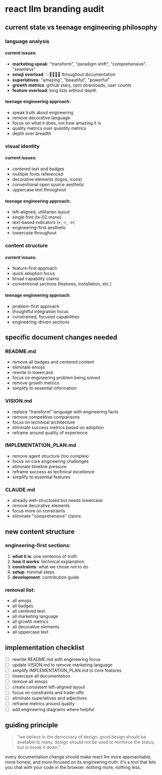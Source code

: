 # react llm branding audit

## current state vs teenage engineering philosophy

### language analysis

#### current issues:
- **marketing speak**: "transform", "paradigm shift", "comprehensive", "seamless"
- **emoji overload**: ✨🚀🎯💬🔧 throughout documentation
- **superlatives**: "amazing", "beautiful", "powerful"
- **growth metrics**: github stars, npm downloads, user counts
- **feature overload**: long lists without depth

#### teenage engineering approach:
- speak truth about engineering
- remove decorative language
- focus on what it does, not how amazing it is
- quality metrics over quantity metrics
- depth over breadth

### visual identity

#### current issues:
- centered text and badges
- multiple fonts referenced
- decorative elements (logos, icons)
- conventional open source aesthetic
- uppercase text throughout

#### teenage engineering approach:
- left-aligned, utilitarian layout
- single font (tx-02 mono)
- text-based indicators (•, ⊹, →)
- engineering-first aesthetic
- lowercase throughout

### content structure

#### current issues:
- feature-first approach
- quick adoption focus
- broad capability claims
- conventional sections (features, installation, etc.)

#### teenage engineering approach:
- problem-first approach
- thoughtful integration focus
- constrained, focused capabilities
- engineering-driven sections

## specific document changes needed

### README.md
- remove all badges and centered content
- eliminate emojis
- rewrite in lowercase
- focus on engineering problem being solved
- remove growth metrics
- simplify to essential information

### VISION.md
- replace "transform" language with engineering facts
- remove competitive comparisons
- focus on technical architecture
- eliminate success metrics based on adoption
- reframe around quality of experience

### IMPLEMENTATION_PLAN.md
- remove agent structure (too complex)
- focus on core engineering challenges
- eliminate timeline pressure
- reframe success as technical excellence
- simplify to essential features

### CLAUDE.md
- already well-structured but needs lowercase
- remove decorative elements
- focus more on constraints
- eliminate "comprehensive" claims

## new content structure

### engineering-first sections:
1. **what it is**: one sentence of truth
2. **how it works**: technical explanation
3. **constraints**: what we chose not to do
4. **setup**: minimal steps
5. **development**: contribution guide

### removal list:
- all emojis
- all badges
- all centered text
- all marketing language
- all growth metrics
- all decorative elements
- all uppercase text

## implementation checklist

- [ ] rewrite README.md with engineering focus
- [ ] update VISION.md to remove marketing language
- [ ] simplify IMPLEMENTATION_PLAN.md to core features
- [ ] lowercase all documentation
- [ ] remove all emojis
- [ ] create consistent left-aligned layout
- [ ] focus on constraints and trade-offs
- [ ] eliminate superlatives and adjectives
- [ ] reframe metrics around quality
- [ ] add engineering diagrams where helpful

## guiding principle

> "we believe in the democracy of design. good design should be available to many. design should not be used to reinforce the status, but to break it down."

every documentation change should make react llm more approachable, more honest, and more focused on its engineering truth: it's a tool that lets you chat with your code in the browser. nothing more, nothing less.